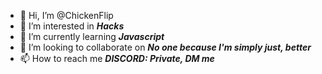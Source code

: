 - 👋 Hi, I’m @ChickenFlip
- 👀 I’m interested in ***Hacks***
- 🌱 I’m currently learning ***Javascript***
- 💞️ I’m looking to collaborate on ***No one because I'm simply just, better***
- 📫 How to reach me ***DISCORD: Private, DM me***
